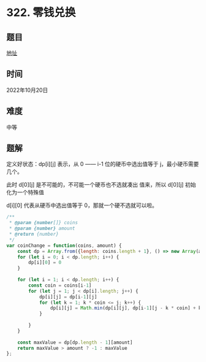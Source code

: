 # 322. 零钱兑换
## 题目


[地址](https://leetcode.cn/problems/coin-change/)


## 时间


2022年10月20日


## 难度


中等


## 题解

定义好状态：dp[i][j] 表示，从 0 —— i-1 位的硬币中选出值等于 j，最小硬币需要几个。

此时 d[0][j] 是不可能的，不可能一个硬币也不选就凑出 值来，所以 d[0][j] 初始化为一个特殊值  

d[i][0] 代表从硬币中选出值等于 0，那就一个硬不选就可以啦。

```js
/**
 * @param {number[]} coins
 * @param {number} amount
 * @return {number}
 */
var coinChange = function(coins, amount) {
    const dp = Array.from({length: coins.length + 1}, () => new Array(amount + 1).fill(amount + 1))
    for (let i = 0; i < dp.length; i++) {
        dp[i][0] = 0
    }
    
    for (let i = 1; i < dp.length; i++) {
        const coin = coins[i-1]
        for (let j = 1; j < dp[i].length; j++) {
            dp[i][j] = dp[i-1][j]
            for (let k = 1; k * coin <= j; k++) {
                dp[i][j] = Math.min(dp[i][j], dp[i-1][j - k * coin] + k)
            }
            
        }
    }
    
    const maxValue = dp[dp.length - 1][amount]
    return maxValue > amount ? -1 : maxValue
};

```
